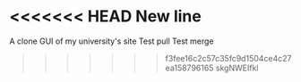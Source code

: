<<<<<<< HEAD
New line
=======
A clone GUI of my university's site
Test pull
Test merge
>>>>>>> f3fee16c2c57c35fc9d1504ce4c27ea158796165
skgNWEIfkl
